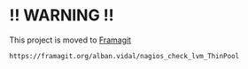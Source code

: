 # !! WARNING !!

This project is moved to [Framagit](https://framagit.org/alban.vidal/nagios_check_lvm_ThinPool)

```
https://framagit.org/alban.vidal/nagios_check_lvm_ThinPool
```
